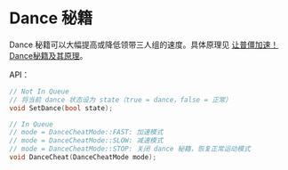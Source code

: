 # Dance 秘籍

Dance 秘籍可以大幅提高或降低领带三人组的速度。具体原理见 [让普僵加速！Dance秘籍及其原理](https://tieba.baidu.com/p/7921781826)。

API：

```cpp
// Not In Queue
// 将当前 dance 状态设为 state（true = dance，false = 正常）
void SetDance(bool state);

// In Queue
// mode = DanceCheatMode::FAST: 加速模式
// mode = DanceCheatMode::SLOW: 减速模式
// mode = DanceCheatMode::STOP: 关闭 dance 秘籍，恢复正常运动模式
void DanceCheat(DanceCheatMode mode);
```
